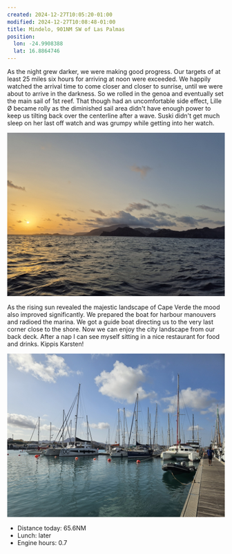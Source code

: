 ```yaml
---
created: 2024-12-27T10:05:20-01:00
modified: 2024-12-27T10:08:48-01:00
title: Mindelo, 901NM SW of Las Palmas
position:
  lon: -24.9908388
  lat: 16.8864746
---
```


As the night grew darker, we were making good progress. Our targets of at least 25 miles six hours for arriving at noon were exceeded. We happily watched the arrival time to come closer and closer to sunrise, until we were about to arrive in the darkness. So we rolled in the genoa and eventually set the main sail of 1st reef. That though had an uncomfortable side effect, Lille Ø became rolly as the diminished sail area didn't have enough power to keep us tilting back over the centerline after a wave. Suski didn't get much sleep on her last off watch and was grumpy while getting into her watch. 

![Image](../2024/1ece21f8b2f76eb8dd3ffd7387ff7830.jpg) 

As the rising sun revealed the majestic landscape of Cape Verde the mood also improved significantly. We prepared the boat for harbour manouvers and radioed the marina. We got a guide boat directing us to the very last corner close to the shore. Now we can enjoy the city landscape from our back deck. After a nap I can see myself sitting in a nice restaurant for food and drinks. Kippis Karsten!

![Image](../2024/5afc8ffb852bf3fcd3f660e4ac7a9300.jpg) 

* Distance today: 65.6NM
* Lunch: later
* Engine hours: 0.7
